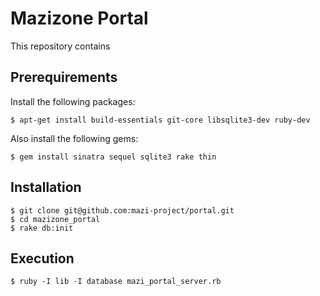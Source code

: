 Mazizone Portal
=================

This repository contains 

Prerequirements
---------------

Install the following packages:

    $ apt-get install build-essentials git-core libsqlite3-dev ruby-dev

Also install the following gems:

    $ gem install sinatra sequel sqlite3 rake thin

Installation
------------

    $ git clone git@github.com:mazi-project/portal.git
    $ cd mazizone_portal
    $ rake db:init

Execution
---------

    $ ruby -I lib -I database mazi_portal_server.rb

